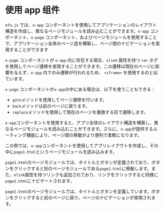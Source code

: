 <template is="exm-article">
<a href="../../publics/examples/use-app/demo.html" preview></a>
<a href="../../publics/examples/use-app/page1.html" main></a>
<a href="../../publics/examples/use-app/page2.html"></a>
</template>

# 使用 app 组件

`ofa.js` では、`o-app` コンポーネントを使用してアプリケーションのレイアウト構造を作成し、異なるページモジュールを読み込むことができます。`o-app` コンポーネント、`o-page` コンポーネント、およびページモジュールを使用することで、アプリケーション全体のページ造を構築し、ページ間のナビゲーションを実現することができます

`o-page` コンポーネントが `o-app` 内に存在する場合、`olink` 属性を持つ `<a>` タグを使用してページ遷移を実現することができます。この遷移は現在のページに影響を与えず、`o-app` 内でのみ遷移が行われるため、 `<iframe>` を使用するのと似ています。

`o-page` コンポーネントが`o-app`の中にある場合は、以下を使うこともできる：
- `goto`メソッドを使用してページ遷移を行います。
- `back`メソッドは前のページに戻ります。
- `replace`メソッドを使用して現在のページを置換する形で遷移します。

`o-app`コンポーネントを使用すると、アプリ全体のレイアウト構造を構築し、異なるページモジュールを読み込むことができます。さらに、`o-app`が提供するルーティング機能により、ページ間の移動がより便利で柔軟になります。

この例では、`o-app`コンポーネントを使用してアプリレイアウトを作成し、その中に`page1.html`というページモジュールを読み込みます。

`page1.html`のページモジュールでは、タイトルとボタンが定義されており、ボタンをクリックすると別のページモジュールである`page2.html`に移動します。また、`olink`属性を持つリンクも追加されており、リンクをクリックすると同様に`page2.html`にナビゲートされます。

`page2.html`のページモジュールでは、タイトルとボタンを定義しています。ボタンをクリックすると前のページに戻り、ページのナビゲーションが実現されます。
